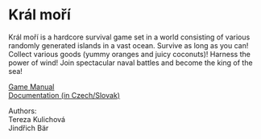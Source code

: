 # Král moří
Král moří is a hardcore survival game set in a world consisting of various randomly generated islands in a vast ocean. Survive as long as you can! Collect various goods (yummy oranges and juicy coconuts)! Harness the power of wind! Join spectacular naval battles and become the king of the sea!

[Game Manual](https://github.com/Teri934/ZapoctovaHra/blob/master/game_manual.pdf) \
[Documentation (in Czech/Slovak)](https://github.com/Teri934/ZapoctovaHra/blob/master/Dokumentace.pdf)

Authors: \
Tereza Kulichová \
Jindřich Bär
